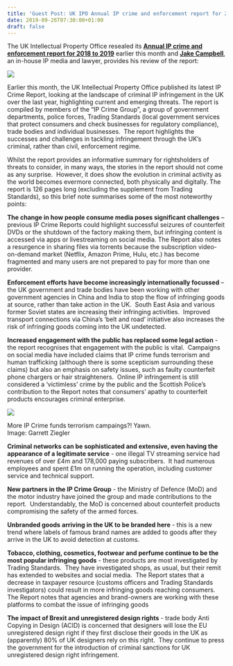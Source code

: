 ```yaml
---
title: 'Guest Post: UK IPO Annual IP crime and enforcement report for 2018-2019'
date: 2019-09-26T07:30:00+01:00
draft: false
---
```


The UK Intellectual Property Office resealed its **[Annual IP crime and enforcement report for 2018 to 2019](https://www.gov.uk/government/news/annual-ip-crime-and-enforcement-report-2018-to-2019)** earlier this month and [**Jake Campbell**](https://www.linkedin.com/in/jakehtcampbell/), an in-house IP media and lawyer, provides his review of the report:  

[![](https://1.bp.blogspot.com/-5g7ZIvFVFsg/XYsv3KijGuI/AAAAAAAABec/xjTNECT8zpY1RQBI2yXZ2FKvSEODgP0VACLcBGAsYHQ/s320/Screenshot%2B%252813%2529.png)](https://1.bp.blogspot.com/-5g7ZIvFVFsg/XYsv3KijGuI/AAAAAAAABec/xjTNECT8zpY1RQBI2yXZ2FKvSEODgP0VACLcBGAsYHQ/s1600/Screenshot%2B%252813%2529.png)

  
Earlier this month, the UK Intellectual Property Office published its latest IP Crime Report, looking at the landscape of criminal IP infringement in the UK over the last year, highlighting current and emerging threats. The report is compiled by members of the “IP Crime Group”, a group of government departments, police forces, Trading Standards (local government services that protect consumers and check businesses for regulatory compliance), trade bodies and individual businesses.  The report highlights the successes and challenges in tackling infringement through the UK’s criminal, rather than civil, enforcement regime.   
  
Whilst the report provides an informative summary for rightsholders of threats to consider, in many ways, the stories in the report should not come as any surprise.  However, it does show the evolution in criminal activity as the world becomes evermore connected, both physically and digitally. The report is 126 pages long (excluding the supplement from Trading Standards), so this brief note summarises some of the most noteworthy points:   
  
**The change in how people consume media poses significant challenges** – previous IP Crime Reports could highlight successful seizures of counterfeit DVDs or the shutdown of the factory making them, but infringing content is accessed via apps or livestreaming on social media. The Report also notes a resurgence in sharing files via torrents because the subscription video-on-demand market (Netflix, Amazon Prime, Hulu, etc.) has become fragmented and many users are not prepared to pay for more than one provider.  
  
**Enforcement efforts have become increasingly internationally focussed** – the UK government and trade bodies have been working with other government agencies in China and India to stop the flow of infringing goods at source, rather than take action in the UK.  South East Asia and various former Soviet states are increasing their infringing activities.  Improved transport connections via China’s ‘belt and road’ initiative also increases the risk of infringing goods coming into the UK undetected.  
  
**Increased engagement with the public has replaced some legal action** - the report recognises that engagement with the public is vital.  Campaigns on social media have included claims that IP crime funds terrorism and human trafficking (although there is some scepticism surrounding these claims) but also an emphasis on safety issues, such as faulty counterfeit phone chargers or hair straighteners.  Online IP infringement is still considered a ‘victimless’ crime by the public and the Scottish Police’s contribution to the Report notes that consumers’ apathy to counterfeit products encourages criminal enterprise.   

[![](https://1.bp.blogspot.com/-CRZzNXW4U-Q/XYtEvq2kM5I/AAAAAAAABew/6FxGl6y_BHcco4y5G07nKKIzvZAcQN8xACLcBGAsYHQ/s320/4565252139_d2c31758f7_o.jpg)](https://1.bp.blogspot.com/-CRZzNXW4U-Q/XYtEvq2kM5I/AAAAAAAABew/6FxGl6y_BHcco4y5G07nKKIzvZAcQN8xACLcBGAsYHQ/s1600/4565252139_d2c31758f7_o.jpg)

More IP Crime funds terrorism campaings?! Yawn.  
Image: Garrett Ziegler

  
**Criminal networks can be sophisticated and extensive, even having the appearance of a legitimate service** - one illegal TV streaming service had revenues of over £4m and 178,000 paying subscribers.  It had numerous employees and spent £1m on running the operation, including customer service and technical support.  
  
**New partners in the IP Crime Group** - the Ministry of Defence (MoD) and the motor industry have joined the group and made contributions to the report.  Understandably, the MoD is concerned about counterfeit products compromising the safety of the armed forces.  
  
**Unbranded goods** **arriving in the UK to be branded here** - this is a new trend where labels of famous brand names are added to goods after they arrive in the UK to avoid detection at customs.  
  
**Tobacco, clothing, cosmetics, footwear and perfume continue to be the most popular infringing goods** \- these products are most investigated by Trading Standards.  They have investigated shops, as usual, but their remit has extended to websites and social media.  The Report states that a decrease in taxpayer resource (customs officers and Trading Standards investigators) could result in more infringing goods reaching consumers.  The Report notes that agencies and brand-owners are working with these platforms to combat the issue of infringing goods  
  
**The impact of Brexit and unregistered design rights** - trade body Anti Copying in Design (ACID) is concerned that designers will lose the EU unregistered design right if they first disclose their goods in the UK as (apparently) 80% of UK designers rely on this right.  They continue to press the government for the introduction of criminal sanctions for UK unregistered design right infringement.